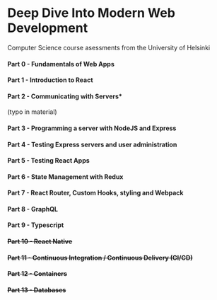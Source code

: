 # Deep Dive Into Modern Web Development
Computer Science course asessments from the University of Helsinki

#### Part 0 - Fundamentals of Web Apps
#### Part 1 - Introduction to React
#### Part 2 - Communicating with Servers*
(typo in material)
#### Part 3 - Programming a server with NodeJS and Express
#### Part 4 - Testing Express servers and user administration
#### Part 5 - Testing React Apps
#### Part 6 - State Management with Redux
#### Part 7 - React Router, Custom Hooks, styling and Webpack
#### Part 8 - GraphQL
#### Part 9 - Typescript
#### ~~Part 10 - React Native~~
#### ~~Part 11 - Continuous Integration / Continuous Delivery (CI/CD)~~
#### ~~Part 12 - Containers~~
#### ~~Part 13 - Databases~~
